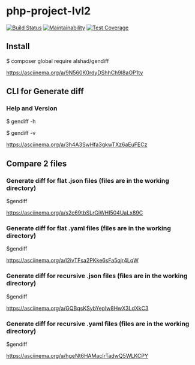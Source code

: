 # php-project-lvl2

[![Build Status](https://travis-ci.org/AlexeyShobanov/php-project-lvl2.svg?branch=master)](https://travis-ci.org/AlexeyShobanov/php-project-lvl2)
[![Maintainability](https://api.codeclimate.com/v1/badges/d21445c3c14983d3e7be/maintainability)](https://codeclimate.com/github/AlexeyShobanov/php-project-lvl2/maintainability)
[![Test Coverage](https://api.codeclimate.com/v1/badges/d21445c3c14983d3e7be/test_coverage)](https://codeclimate.com/github/AlexeyShobanov/php-project-lvl2/test_coverage)

## Install

$ composer global require alshad/gendiff

https://asciinema.org/a/9N560K0rdyDShhCh9I8aOP1ty

## CLI for Generate diff

### Help and Version

$ gendiff -h

$ gendiff -v

https://asciinema.org/a/3h4A3SwHfa3gkwTXz6aEuFECz

## Compare 2 files

### Generate diff for flat .json files (files are in the working directory)

$gendiff <file1> <file2>

https://asciinema.org/a/s2c69tbSLrGiWHI504UaLx89C

### Generate diff for flat .yaml files (files are in the working directory)

$gendiff <file1> <file2>

https://asciinema.org/a/l2ivTFsa2PKke6sFa5qjr4LqW


### Generate diff for recursive .json files (files are in the working directory)

$gendiff <file1> <file2>

https://asciinema.org/a/GQBqsKSybYeplw8HwX3LdXkC3

### Generate diff for recursive .yaml files (files are in the working directory)

$gendiff <file1> <file2>

https://asciinema.org/a/hgeNt6HAMacIrTadwQ5WLKCPY